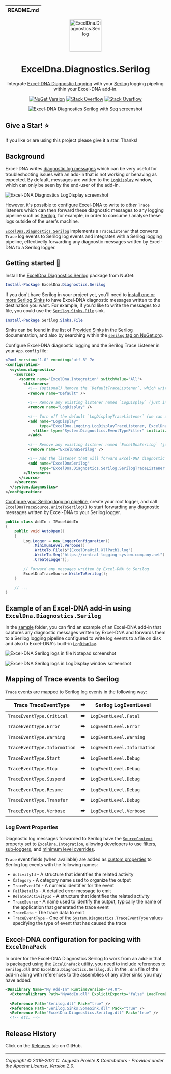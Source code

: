 | README.md |
|:---|

<div align="center">

<img src="assets/exceldna-diagnostics-serilog-nuget.png" alt="ExcelDna.Diagnostics.Serilog" width="100" />

</div>

<h1 align="center">ExcelDna.Diagnostics.Serilog</h1>
<div align="center">

Integrate [Excel-DNA Diagnostic Logging](https://github.com/Excel-DNA/ExcelDna/wiki/Diagnostic-Logging) with your [Serilog](https://serilog.net) logging pipeling within your Excel-DNA add-in.

[![NuGet Version](http://img.shields.io/nuget/v/ExcelDna.Diagnostics.Serilog.svg?style=flat)](https://www.nuget.org/packages/ExcelDna.Diagnostics.Serilog/) [![Stack Overflow](https://img.shields.io/badge/stack%20overflow-excel--dna-orange.svg)](http://stackoverflow.com/questions/tagged/excel-dna) [![Stack Overflow](https://img.shields.io/badge/stack%20overflow-serilog-orange.svg)](http://stackoverflow.com/questions/tagged/serilog)

![Excel-DNA Diagnostics Serilog with Seq screenshot](assets/serilog-logs-seq.png)

</div>

## Give a Star! :star:

If you like or are using this project please give it a star. Thanks!

## Background

Excel-DNA writes [diagnostic log messages](https://github.com/Excel-DNA/ExcelDna/wiki/Diagnostic-Logging) which can be very useful for troubleshooting issues with an add-in that is not working or behaving as expected. By default, messages are written to the [`LogDisplay`](https://github.com/serilog-contrib/serilog-sinks-exceldnalogdisplay) window, which can only be seen by the end-user of the add-in.

![Excel-DNA Diagnostics LogDisplay screenshot](assets/default-logdisplay-logs.png)

However, it's possible to configure Excel-DNA to write to _other_ `Trace` listeners which can then forward these diagnostic messages to any logging pipeline such as [Serilog](https://serilog.net), for example, in order to consume / analyse these logs outside of the user's machine.

[`ExcelDna.Diagnostics.Serilog`](https://github.com/augustoproiete/exceldna-diagnostics-serilog) implements a `TraceListener` that converts `Trace` log events to Serilog log events and integrates with a Serilog logging pipeline, effectivelly forwarding any diagnostic messages written by Excel-DNA to a Serilog logger.


## Getting started :rocket:

Install the [ExcelDna.Diagnostics.Serilog](https://www.nuget.org/packages/ExcelDna.Diagnostics.Serilog/) package from NuGet:

```powershell
Install-Package ExcelDna.Diagnostics.Serilog
```

If you don't have Serilog in your project yet, you'll need to [install one or more Serilog Sinks](https://github.com/serilog/serilog/wiki/Provided-Sinks) to have Excel-DNA diagnostic messages written to the destination you want. For example, if you'd like to write the messages to a file, you could use the [`Serilog.Sinks.File`](https://github.com/serilog/serilog-sinks-file) sink.

```powershell
Install-Package Serilog.Sinks.File
```

Sinks can be found in the list of [Provided Sinks](https://github.com/serilog/serilog/wiki/Provided-Sinks) in the Serilog documentation, and also by searching within the [`serilog` tag on NuGet.org](https://www.nuget.org/packages?q=Tags%3A%22serilog%22).

Configure Excel-DNA diagnostic logging and the Serilog Trace Listener in your `App.config` file:

```xml
<?xml version="1.0" encoding="utf-8" ?>
<configuration>
  <system.diagnostics>
    <sources>
      <source name="ExcelDna.Integration" switchValue="All">
        <listeners>
          <!-- (optional) Remove the `DefaultTraceListener`, which writes to the attached debugger -->
          <remove name="Default" />

          <!-- Remove any existing listener named `LogDisplay` (just in case) -->
          <remove name="LogDisplay" />

          <!-- Turn off the default `LogDisplayTraceListener` (we can use Serilog for that) -->
          <add name="LogDisplay"
               type="ExcelDna.Logging.LogDisplayTraceListener, ExcelDna.Integration">
            <filter type="System.Diagnostics.EventTypeFilter" initializeData="Off" />
          </add>

          <!-- Remove any existing listener named `ExcelDnaSerilog` (just in case) -->
          <remove name="ExcelDnaSerilog" />

          <!-- Add the listener that will forward Excel-DNA diagnostic messages to Serilog -->
          <add name="ExcelDnaSerilog"
               type="ExcelDna.Diagnostics.Serilog.SerilogTraceListener, ExcelDna.Diagnostics.Serilog" />
        </listeners>
      </source>
    </sources>
  </system.diagnostics>
</configuration>
```

[Configure your Serilog logging pipeline](https://github.com/serilog/serilog/wiki/Configuration-Basics), create your root logger, and call `ExcelDnaTraceSource.WriteToSerilog()` to start forwarding any diagnostic messages written by Excel-DNA to your Serilog logger.

```csharp
public class AddIn : IExcelAddIn
{
    public void AutoOpen()
    {
        Log.Logger = new LoggerConfiguration()
            .MinimumLevel.Verbose()
            .WriteTo.File($"{ExcelDnaUtil.XllPath}.log")
            .WriteTo.Seq("https://central-logging-system.company.net")
            .CreateLogger();

        // Forward any messages written by Excel-DNA to Serilog
        ExcelDnaTraceSource.WriteToSerilog();
    }

    // ...
}
```


## Example of an Excel-DNA add-in using `ExcelDna.Diagnostics.Serilog`

In the [sample](sample/) folder, you can find an example of an Excel-DNA add-in that captures any diagnostic messages written by Excel-DNA and forwards them to a Serilog logging pipeline configured to write log events to a file on disk and also to Excel-DNA's built-in [`LogDisplay`](https://github.com/serilog-contrib/serilog-sinks-exceldnalogdisplay).

![Excel-DNA Serilog logs in file Notepad screenshot](assets/serilog-logs-file-notepad.png)

![Excel-DNA Serilog logs in LogDisplay window screenshot](assets/serilog-logs-exceldna-logdisplay.png)


## Mapping of Trace events to Serilog

`Trace` events are mapped to Serilog log events in the following way:

| Trace TraceEventType         | :arrow_right: | Serilog LogEventLevel       |
| ---------------------------- | ------------- | --------------------------- |
| `TraceEventType.Critical`    | :arrow_right: | `LogEventLevel.Fatal`       |
| `TraceEventType.Error`       | :arrow_right: | `LogEventLevel.Error`       |
| `TraceEventType.Warning`     | :arrow_right: | `LogEventLevel.Warning`     |
| `TraceEventType.Information` | :arrow_right: | `LogEventLevel.Information` |
| `TraceEventType.Start`       | :arrow_right: | `LogEventLevel.Debug`       |
| `TraceEventType.Stop`        | :arrow_right: | `LogEventLevel.Debug`       |
| `TraceEventType.Suspend`     | :arrow_right: | `LogEventLevel.Debug`       |
| `TraceEventType.Resume`      | :arrow_right: | `LogEventLevel.Debug`       |
| `TraceEventType.Transfer`    | :arrow_right: | `LogEventLevel.Debug`       |
| `TraceEventType.Verbose`     | :arrow_right: | `LogEventLevel.Verbose`     |

### Log Event Properties

Diagnostic log messages forwarded to Serilog have the [`SourceContext`](https://github.com/serilog/serilog/wiki/Writing-Log-Events#source-contexts) property set to `ExcelDna.Integration`, allowing developers to use [filters](https://github.com/serilog/serilog/wiki/Configuration-Basics#filters), [sub-loggers](https://github.com/serilog/serilog/wiki/Configuration-Basics#sub-loggers), and [minimum level overrides](https://github.com/serilog/serilog/wiki/AppSettings#adding-minimum-level-overrides).

`Trace` event fields (when available) are added as [custom properties](https://github.com/serilog/serilog/wiki/Enrichment) to Serilog log events with the following names:
  * `ActivityId` - A structure that identifies the related activity
  * `Category` - A category name used to organize the output
  * `TraceEventId` - A numeric identifier for the event
  * `FailDetails` - A detailed error message to emit
  * `RelatedActivityId` - A structure that identifies the related activity
  * `TraceSource` - A name used to identify the output, typically the name of the application that generated the trace event
  * `TraceData` - The trace data to emit
  * `TraceEventType` - One of the `System.Diagnostics.TraceEventType` values specifying the type of event that has caused the trace


## Excel-DNA configuration for packing with `ExcelDnaPack`

In order for the Excel-DNA Diagnostics Serilog to work from an add-in that is packaged using the `ExcelDnaPack` utility, you need to include references to `Serilog.dll` and `ExcelDna.Diagnostics.Serilog.dll` in the `.dna` file of the add-in along with references to the assemblies of any other sinks you may have added:

```xml
<DnaLibrary Name="My Add-In" RuntimeVersion="v4.0">
  <ExternalLibrary Path="MyAddIn.dll" ExplicitExports="false" LoadFromBytes="true" Pack="true" />

  <Reference Path="Serilog.dll" Pack="true" />
  <Reference Path="Serilog.Sinks.SomeSink.dll" Pack="true" />
  <Reference Path="ExcelDna.Diagnostics.Serilog.dll" Pack="true" />
  <!-- etc. -->
```

## Release History

Click on the [Releases](https://github.com/augustoproiete/exceldna-diagnostics-serilog/releases) tab on GitHub.

---

_Copyright &copy; 2019-2021 C. Augusto Proiete & Contributors - Provided under the [Apache License, Version 2.0](LICENSE)._
